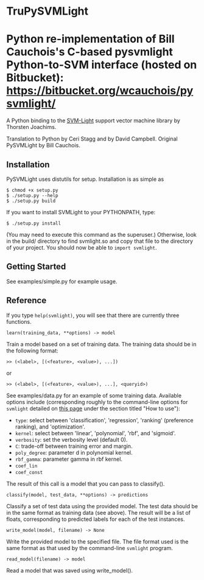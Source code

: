 TruPySVMLight
==========

Python re-implementation of Bill Cauchois's C-based pysvmlight Python-to-SVM interface (hosted on Bitbucket):
https://bitbucket.org/wcauchois/pysvmlight/
==========

A Python binding to the [SVM-Light](http://svmlight.joachims.org/) support vector machine library by Thorsten Joachims.

Translation to Python by Ceri Stagg and by David Campbell.
Original PySVMLight by Bill Cauchois.

Installation
------------
PySVMLight uses distutils for setup. Installation is as simple as

    $ chmod +x setup.py
    $ ./setup.py --help
    $ ./setup.py build

If you want to install SVMLight to your PYTHONPATH, type:

    $ ./setup.py install

(You may need to execute this command as the superuser.) Otherwise, look in the build/ directory to find svmlight.so and copy that file to the directory of your project. You should now be able to `import svmlight`.

Getting Started
---------------
See examples/simple.py for example usage.

Reference
---------

If you type `help(svmlight)`, you will see that there are currently three functions.

    learn(training_data, **options) -> model

Train a model based on a set of training data. The training data should be in the following format:

    >> (<label>, [(<feature>, <value>), ...])

or

    >> (<label>, [(<feature>, <value>), ...], <queryid>)

See examples/data.py for an example of some training data. Available options include (corresponding roughly to the command-line options for `svmlight` detailed on [this page](http://svmlight.joachims.org/) under the section titled "How to use"):

 - `type`: select between 'classification', 'regression', 'ranking' (preference ranking), and 'optimization'.
 - `kernel`: select between 'linear', 'polynomial', 'rbf', and 'sigmoid'.
 - `verbosity`: set the verbosity level (default 0).
 - `C`: trade-off between training error and margin.
 - `poly_degree`: parameter d in polynomial kernel.
 - `rbf_gamma`: parameter gamma in rbf kernel.
 - `coef_lin`
 - `coef_const`

The result of this call is a model that you can pass to classify().

    classify(model, test_data, **options) -> predictions

Classify a set of test data using the provided model. The test data should be in the same format as training data (see above). The result will be a list of floats, corresponding to predicted labels for each of the test instances.

    write_model(model, filename) -> None

Write the provided model to the specified file. The file format used is the same format as that used by the command-line `svmlight` program.

    read_model(filename) -> model

Read a model that was saved using write_model().

